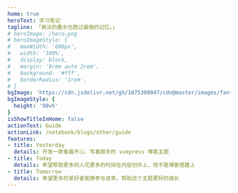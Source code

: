 ```yaml
---
home: true
heroText: 学习笔记
tagline: 「再淡的墨水也胜过最强的记忆。」
# heroImage: /hero.png
# heroImageStyle: {
#   maxWidth: '600px',
#   width: '100%',
#   display: block,
#   margin: '9rem auto 2rem',
#   background: '#fff',
#   borderRadius: '1rem',
# }
bgImage: 'https://cdn.jsdelivr.net/gh/1075309047/cdn@master/images/fantasy/wallhaven-01ryz9.jpg'
bgImageStyle: {
  height: '90vh'
}
isShowTitleInHome: false
actionText: Guide
actionLink: /notebook/blogs/other/guide
features:
- title: Yesterday
  details: 开发一款看着开心、写着顺手的 vuepress 博客主题
- title: Today
  details: 希望帮助更多的人花更多的时间在内容创作上，而不是博客搭建上
- title: Tomorrow
  details: 希望更多的爱好者能够参与进来，帮助这个主题更好的成长
---
```

